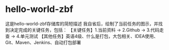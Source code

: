 # hello-world-zbf
这是hello-world-zbf存储库的简短描述
我自省后，绘制了当前任务的图示，并找到决定完成的关键任务，包括：
【关键任务】1.当前资料 → 2.Github → 3.代码走查 → 4.单元测试
【其他任务】英语4级、什么是打包，大包相关、IDEA使用、Git、Maven、Jenkins、自动打包部署
